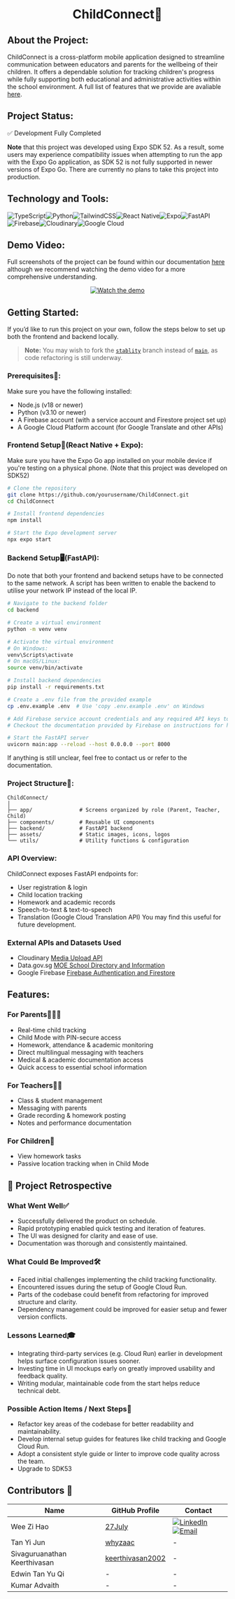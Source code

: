 <h1 align="center">ChildConnect🏫</h1>

## About the Project:
ChildConnect is a cross-platform mobile application designed to streamline communication between educators and parents for the wellbeing of their children. It offers a dependable solution for tracking children's progress while fully supporting both educational and administrative activities within the school environment. A full list of features that we provide are avaliable [here](#features).

## Project Status:
✅ Development Fully Completed

**Note** that this project was developed using Expo SDK 52. As a result, some users may experience compatibility issues when attempting to run the app with the Expo Go application, as SDK 52 is not fully supported in newer versions of Expo Go. There are currently no plans to take this project into production.

## Technology and Tools:
![TypeScript](https://img.shields.io/badge/typescript-%23007ACC.svg?style=plastic&logo=typescript&logoColor=white)![Python](https://img.shields.io/badge/python-3670A0?style=plastic&logo=python&logoColor=ffdd54)![TailwindCSS](https://img.shields.io/badge/tailwindcss-%2338B2AC.svg?style=plastic&logo=tailwind-css&logoColor=white)![React Native](https://img.shields.io/badge/react_native-%2320232a.svg?style=plastic&logo=react&logoColor=%2361DAFB)![Expo](https://img.shields.io/badge/expo-1C1E24?style=plastic&logo=expo&logoColor=#D04A37)![FastAPI](https://img.shields.io/badge/FastAPI-005571?style=plastic&logo=fastapi)![Firebase](https://img.shields.io/badge/Firebase-FFCA28?style=plastic&logo=firebase&logoColor=black)![Cloudinary](https://img.shields.io/badge/Cloudinary-3448C5?style=plastic&logo=cloudinary&logoColor=white)![Google Cloud](https://img.shields.io/badge/Google%20Cloud-4285F4?style=plastic&logo=google-cloud&logoColor=white)
## Demo Video: 
Full screenshots of the project can be found within our documentation [here](https://github.com/27July/ChildConnect/tree/main/ChildConnect-documentation)
although we recommend watching the demo video for a more comprehensive understanding.
<br>
<p align="center">
  <a href="https://www.youtube.com/watch?v=PAgPX3SsDjc">
    <img src="https://img.youtube.com/vi/PAgPX3SsDjc/0.jpg" alt="Watch the demo" />
  </a>
</p>

## Getting Started:
If you’d like to run this project on your own, follow the steps below to set up both the frontend and backend locally.
> **Note:** You may wish to fork the [`stablity`](https://github.com/27July/ChildConnect/tree/stablity) branch instead of [`main`](https://github.com/27July/ChildConnect/tree/main), as code refactoring is still underway.

### Prerequisites🔧:
Make sure you have the following installed:
- Node.js (v18 or newer)
- Python (v3.10 or newer)
- A Firebase account (with a service account and Firestore project set up)
- A Google Cloud Platform account (for Google Translate and other APIs)
### Frontend Setup📱(React Native + Expo):
Make sure you have the Expo Go app installed on your mobile device if you're testing on a physical phone. (Note that this project was developed on SDK52)
```bash
# Clone the repository
git clone https://github.com/yourusername/ChildConnect.git
cd ChildConnect

# Install frontend dependencies
npm install

# Start the Expo development server
npx expo start
```
### Backend Setup🖥️(FastAPI):
Do note that both your frontend and backend setups have to be connected to the same network. A script has been written to enable the backend to utilise your network IP instead of the local IP.
```bash
# Navigate to the backend folder
cd backend

# Create a virtual environment
python -m venv venv

# Activate the virtual environment
# On Windows:
venv\Scripts\activate
# On macOS/Linux:
source venv/bin/activate

# Install backend dependencies
pip install -r requirements.txt

# Create a .env file from the provided example
cp .env.example .env  # Use 'copy .env.example .env' on Windows

# Add Firebase service account credentials and any required API keys to the .env file
# Checkout the documentation provided by Firebase on instructions for how to setup firebase

# Start the FastAPI server
uvicorn main:app --reload --host 0.0.0.0 --port 8000
```
If anything is still unclear, feel free to contact us or refer to the documentation.
### Project Structure📁:

```
ChildConnect/
│
├── app/               # Screens organized by role (Parent, Teacher, Child)
├── components/        # Reusable UI components
├── backend/           # FastAPI backend
├── assets/            # Static images, icons, logos
└── utils/             # Utility functions & configuration
```
### API Overview:
ChildConnect exposes FastAPI endpoints for:
- User registration & login
- Child location tracking
- Homework and academic records
- Speech-to-text & text-to-speech
- Translation (Google Cloud Translation API)
You may find this useful for future development.

### External APIs and Datasets Used
- Cloudinary [Media Upload API](https://cloudinary.com/documentation/image_upload_api_reference)
- Data.gov.sg [MOE School Directory and Information](https://data.gov.sg/collections/457/view)
- Google Firebase [Firebase Authentication and Firestore](https://firebase.google.com/docs/auth)

## Features:
### For Parents👨‍👩‍👧
- Real-time child tracking
- Child Mode with PIN-secure access
- Homework, attendance & academic monitoring
- Direct multilingual messaging with teachers
- Medical & academic documentation access
- Quick access to essential school information
### For Teachers👩‍🏫
- Class & student management
- Messaging with parents
- Grade recording & homework posting
- Notes and performance documentation
### For Children🧒
- View homework tasks
- Passive location tracking when in Child Mode

## 🧾 Project Retrospective

### What Went Well✅ 
- Successfully delivered the product on schedule.
- Rapid prototyping enabled quick testing and iteration of features.
- The UI was designed for clarity and ease of use.
- Documentation was thorough and consistently maintained.

### What Could Be Improved🛠️
- Faced initial challenges implementing the child tracking functionality.
- Encountered issues during the setup of Google Cloud Run.
- Parts of the codebase could benefit from refactoring for improved structure and clarity.
- Dependency management could be improved for easier setup and fewer version conflicts.

### Lessons Learned🎓
- Integrating third-party services (e.g. Cloud Run) earlier in development helps surface configuration issues sooner.
- Investing time in UI mockups early on greatly improved usability and feedback quality.
- Writing modular, maintainable code from the start helps reduce technical debt.

### Possible Action Items / Next Steps🔄
- Refactor key areas of the codebase for better readability and maintainability.
- Develop internal setup guides for features like child tracking and Google Cloud Run.
- Adopt a consistent style guide or linter to improve code quality across the team.
- Upgrade to SDK53

## Contributors 👥

| Name                        | GitHub Profile                                   | Contact                                       |
|-----------------------------|--------------------------------------------------|-----------------------------------------------|
| Wee Zi Hao                  | [27July](https://github.com/27July)              | [![LinkedIn](https://img.shields.io/badge/LinkedIn-%230077B5.svg?logo=linkedin&logoColor=white)](https://www.linkedin.com/in/wee-zi-hao) [![Email](https://img.shields.io/badge/Email-D14836?logo=gmail&logoColor=white)](mailto:weezihao@gmail.com) |
| Tan Yi Jun                  | [whyzaac](https://github.com/whyzaac)            | -                                             |
| Sivaguruanathan Keerthivasan | [keerthivasan2002](https://github.com/keerthivasan2002) | -                                             |
| Edwin Tan Yu Qi            | -                                                | -                                             |
| Kumar Advaith              | -                                                | -                                             |
